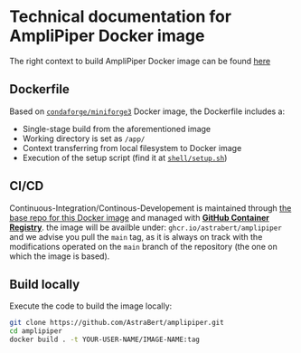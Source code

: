 # Technical documentation for AmpliPiper Docker image

The right context to build AmpliPiper Docker image can be found [here](https://github.com/AstraBert/amplipiper)

## Dockerfile

Based on [`condaforge/miniforge3`](https://hub.docker.com/r/mambaorg/micromamba) Docker image, the Dockerfile includes a:

- Single-stage build from the aforementioned image
- Working directory is set as `/app/`
- Context transferring from local filesystem to Docker image
- Execution of the setup script (find it at [`shell/setup.sh`](./shell/setup.sh))

## CI/CD

Continuous-Integration/Continous-Developement is maintained through [the base repo for this Docker image](https://github.com/AstraBert/amplipiper) and managed with [**GitHub Container Registry**](https://ghcr.io/). the image will be availble under: `ghcr.io/astrabert/amplipiper` and we advise you pull the `main` tag, as it is always on track with the modifications operated on the `main` branch of the repository (the one on which the image is based).

## Build locally

Execute the code to build the image locally:

```bash
git clone https://github.com/AstraBert/amplipiper.git
cd amplipiper
docker build . -t YOUR-USER-NAME/IMAGE-NAME:tag
```